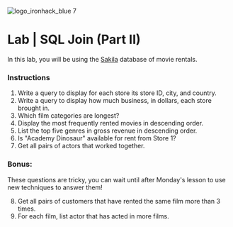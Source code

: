 ![logo_ironhack_blue 7](https://user-images.githubusercontent.com/23629340/40541063-a07a0a8a-601a-11e8-91b5-2f13e4e6b441.png)

# Lab | SQL Join (Part II)

In this lab, you will be using the [Sakila](https://dev.mysql.com/doc/sakila/en/) database of movie rentals.

### Instructions


1. Write a query to display for each store its store ID, city, and country.
2. Write a query to display how much business, in dollars, each store brought in.
3. Which film categories are longest?
4. Display the most frequently rented movies in descending order.
5. List the top five genres in gross revenue in descending order.
6. Is "Academy Dinosaur" available for rent from Store 1?
7. Get all pairs of actors that worked together.

### Bonus:
These questions are tricky, you can wait until after Monday's lesson to use new techniques to answer them!

8. Get all pairs of customers that have rented the same film more than 3 times.
9. For each film, list actor that has acted in more films.
